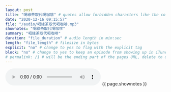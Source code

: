 ```yaml
---
layout: post
title: "喝綠茶取代喝咖啡" # quotes allow forbidden characters like the colon
date: "2020-12-16 09:15:57"
file: "/audio/喝綠茶取代喝咖啡.mp3"
shownotes: "喝綠茶取代喝咖啡"
summary: "喝綠茶取代喝咖啡"
duration: "file_duration" # audio length in min:sec
length: "file_length" # filesize in bytes
explicit: "no" # change to yes to flag with the explicit tag
block: "no" # change to yes to keep an episode from showing up in iTunes
# permalink: /1 # will be the ending part of the pages URL, delete to default to the title
---
```


<audio controls>
<source src="{{site.url}}{{site.baseurl}}{{ page.file }}" type="audio/x-mp3">
Your browser does not support the audio element.
</audio>
{{ page.shownotes }}

